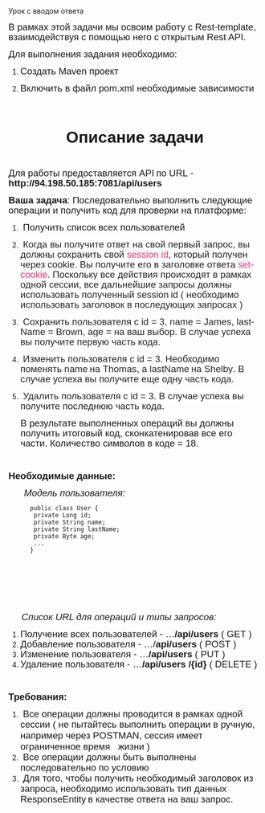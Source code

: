 <div class="step-content lesson"><div class="task-content"><div class="step-content-head">Урок с вводом ответа</div><div class="lesson-question"><div class="lesson-description"><p style="margin-bottom:11px"><span style="font-size:11pt"><span style="line-height:107%"><span style="font-family:Calibri,sans-serif"><span style="font-size:14.0pt"><span style="line-height:107%">В рамках этой задачи мы освоим работу с </span></span><span lang="EN-US" style="font-size:14.0pt"><span style="line-height:107%">Rest</span></span><span style="font-size:14.0pt"><span style="line-height:107%">-</span></span><span lang="EN-US" style="font-size:14.0pt"><span style="line-height:107%">template</span></span><span style="font-size:14.0pt"><span style="line-height:107%">, взаимодействуя с помощью него с открытым </span></span><span lang="EN-US" style="font-size:14.0pt"><span style="line-height:107%">Rest</span></span> <span lang="EN-US" style="font-size:14.0pt"><span style="line-height:107%">API</span></span><span style="font-size:14.0pt"><span style="line-height:107%">.</span></span></span></span></span></p>

<p style="margin-bottom:11px"><span style="font-size:11pt"><span style="line-height:107%"><span style="font-family:Calibri,sans-serif"><span style="font-size:14.0pt"><span style="line-height:107%">Для выполнения задания необходимо</span></span><span lang="EN-US" style="font-size:14.0pt"><span style="line-height:107%">:</span></span></span></span></span></p>

<ol>
	<li>
	<p><span style="font-size:11pt"><span style="line-height:107%"><span style="font-family:Calibri,sans-serif"><span style="font-size:14.0pt"><span style="line-height:107%">Создать </span></span><span lang="EN-US" style="font-size:14.0pt"><span style="line-height:107%">Maven </span></span><span style="font-size:14.0pt"><span style="line-height:107%">проект</span></span></span></span></span></p>
	</li>
	<li style="margin-bottom:11px">
	<p><span style="font-size:11pt"><span style="line-height:107%"><span style="font-family:Calibri,sans-serif"><span style="font-size:14.0pt"><span style="line-height:107%">Включить в файл </span></span><span lang="EN-US" style="font-size:14.0pt"><span style="line-height:107%">pom</span></span><span style="font-size:14.0pt"><span style="line-height:107%">.</span></span><span lang="EN-US" style="font-size:14.0pt"><span style="line-height:107%">xml</span></span><span style="font-size:14.0pt"><span style="line-height:107%"> необходимые зависимости</span></span></span></span></span></p>
	</li>
</ol>

<p style="margin-bottom:11px">&nbsp;</p>

<h1 align="center" style="text-align: center; margin-bottom: 11px;"><span style="font-size:11pt"><span style="line-height:107%"><span style="font-family:Calibri,sans-serif"><b><span style="font-size:24.0pt"><span style="line-height:107%">Описание задачи</span></span></b></span></span></span></h1>

<p align="center" style="text-align:center; margin-bottom:11px">&nbsp;</p>

<p style="margin-bottom:11px"><span style="font-size:11pt"><span style="line-height:107%"><span style="font-family:Calibri,sans-serif"><span style="font-size:14.0pt"><span style="line-height:107%">Для работы предоставляется </span></span><span lang="EN-US" style="font-size:14.0pt"><span style="line-height:107%">API</span></span> <span style="font-size:14.0pt"><span style="line-height:107%">по </span></span><span lang="EN-US" style="font-size:14.0pt"><span style="line-height:107%">URL</span></span><span style="font-size:14.0pt"><span style="line-height:107%"> - <b>http://94.198.50.185:7081/api/users</b></span></span></span></span></span></p>

<p style="margin-bottom:11px"><span style="font-size:11pt"><span style="line-height:107%"><span style="font-family:Calibri,sans-serif"><b><span style="font-size:14.0pt"><span style="line-height:107%">Ваша задача</span></span></b><span style="font-size:14.0pt"><span style="line-height:107%">: Последовательно выполнить следующие операции и получить код для проверки на платформе:</span></span></span></span></span></p>

<ol>
	<li>
	<p><span style="font-size:11pt"><span style="line-height:107%"><span style="font-family:Calibri,sans-serif"><span style="font-size:14.0pt"><span style="line-height:107%">&nbsp;Получить список всех пользователей</span></span></span></span></span></p>
	</li>
	<li>
	<p><span style="font-size:11pt"><span style="line-height:107%"><span style="font-family:Calibri,sans-serif"><span style="font-size:14.0pt"><span style="background:white"><span style="line-height:107%"><span style="color:#212529">&nbsp;Когда вы получите ответ на свой первый запрос, вы должны сохранить свой&nbsp;</span></span></span></span><code style="font-family:&quot;Courier New&quot;"><span style="font-size:14.0pt"><span style="background:whitesmoke"><span style="line-height:107%"><span style="font-family:&quot;Calibri&quot;,sans-serif"><span style="color:#e83e8c">session id</span></span></span></span></span></code><span style="font-size:14.0pt"><span style="background:white"><span style="line-height:107%"><span style="color:#212529">, который получен через cookie. Вы получите его в заголовке ответа&nbsp;</span></span></span></span><code style="font-family:&quot;Courier New&quot;"><span style="font-size:14.0pt"><span style="background:whitesmoke"><span style="line-height:107%"><span style="font-family:&quot;Calibri&quot;,sans-serif"><span style="color:#e83e8c">set-cookie</span></span></span></span></span></code><span style="font-size:14.0pt"><span style="background:white"><span style="line-height:107%"><span style="color:#212529">. Поскольку все действия происходят в рамках одной сессии, все дальнейшие запросы должны использовать полученный </span></span></span></span><span lang="EN-US" style="font-size:14.0pt"><span style="background:white"><span style="line-height:107%"><span style="color:#212529">session</span></span></span></span> <span lang="EN-US" style="font-size:14.0pt"><span style="background:white"><span style="line-height:107%"><span style="color:#212529">id ( необходимо использовать заголовок в последующих запросах )</span></span></span></span></span></span></span></p>
	</li>
	<li>
	<p><span style="font-size:11pt"><span style="line-height:107%"><span style="font-family:Calibri,sans-serif"><span style="font-size:14.0pt"><span style="background:white"><span style="line-height:107%"><span style="color:#212529">&nbsp;Сохранить пользователя с </span></span></span></span><span lang="EN-US" style="font-size:14.0pt"><span style="background:white"><span style="line-height:107%"><span style="color:#212529">id</span></span></span></span><span style="font-size:14.0pt"><span style="background:white"><span style="line-height:107%"><span style="color:#212529"> = 3, </span></span></span></span><span lang="EN-US" style="font-size:14.0pt"><span style="background:white"><span style="line-height:107%"><span style="color:#212529">name</span></span></span></span><span style="font-size:14.0pt"><span style="background:white"><span style="line-height:107%"><span style="color:#212529"> = </span></span></span></span><span lang="EN-US" style="font-size:14.0pt"><span style="background:white"><span style="line-height:107%"><span style="color:#212529">James</span></span></span></span><span style="font-size:14.0pt"><span style="background:white"><span style="line-height:107%"><span style="color:#212529">, </span></span></span></span><span lang="EN-US" style="font-size:14.0pt"><span style="background:white"><span style="line-height:107%"><span style="color:#212529">lastName</span></span></span></span><span style="font-size:14.0pt"><span style="background:white"><span style="line-height:107%"><span style="color:#212529"> = </span></span></span></span><span lang="EN-US" style="font-size:14.0pt"><span style="background:white"><span style="line-height:107%"><span style="color:#212529">Brown</span></span></span></span><span style="font-size:14.0pt"><span style="background:white"><span style="line-height:107%"><span style="color:#212529">, </span></span></span></span><span lang="EN-US" style="font-size:14.0pt"><span style="background:white"><span style="line-height:107%"><span style="color:#212529">age</span></span></span></span><span style="font-size:14.0pt"><span style="background:white"><span style="line-height:107%"><span style="color:#212529"> = на ваш выбор. В случае успеха вы получите первую часть кода.</span></span></span></span></span></span></span></p>
	</li>
	<li>
	<p><span style="font-size:11pt"><span style="line-height:107%"><span style="font-family:Calibri,sans-serif"><span style="font-size:14.0pt"><span style="background:white"><span style="line-height:107%"><span style="color:#212529">&nbsp;Изменить пользователя с </span></span></span></span><span lang="EN-US" style="font-size:14.0pt"><span style="background:white"><span style="line-height:107%"><span style="color:#212529">id</span></span></span></span><span style="font-size:14.0pt"><span style="background:white"><span style="line-height:107%"><span style="color:#212529"> = 3. Необходимо поменять </span></span></span></span><span lang="EN-US" style="font-size:14.0pt"><span style="background:white"><span style="line-height:107%"><span style="color:#212529">name</span></span></span></span> <span style="font-size:14.0pt"><span style="background:white"><span style="line-height:107%"><span style="color:#212529">на </span></span></span></span><span lang="EN-US" style="font-size:14.0pt"><span style="background:white"><span style="line-height:107%"><span style="color:#212529">Thomas</span></span></span></span><span style="font-size:14.0pt"><span style="background:white"><span style="line-height:107%"><span style="color:#212529">, а </span></span></span></span><span lang="EN-US" style="font-size:14.0pt"><span style="background:white"><span style="line-height:107%"><span style="color:#212529">lastName</span></span></span></span> <span style="font-size:14.0pt"><span style="background:white"><span style="line-height:107%"><span style="color:#212529">на </span></span></span></span><span lang="EN-US" style="font-size:14.0pt"><span style="background:white"><span style="line-height:107%"><span style="color:#212529">Shelby</span></span></span></span><span style="font-size:14.0pt"><span style="background:white"><span style="line-height:107%"><span style="color:#212529">. В случае успеха вы получите еще одну часть кода.</span></span></span></span></span></span></span></p>
	</li>
	<li style="margin-bottom:11px">
	<p><span style="font-size:11pt"><span style="line-height:107%"><span style="font-family:Calibri,sans-serif"><span style="font-size:14.0pt"><span style="background:white"><span style="line-height:107%"><span style="color:#212529">&nbsp;Удалить пользователя с </span></span></span></span><span lang="EN-US" style="font-size:14.0pt"><span style="background:white"><span style="line-height:107%"><span style="color:#212529">id</span></span></span></span><span style="font-size:14.0pt"><span style="background:white"><span style="line-height:107%"><span style="color:#212529"> = 3. В случае успеха вы получите последнюю часть кода.</span></span></span></span></span></span></span></p>
	</li>
</ol>

<p style="margin-left:24px; margin-bottom:11px"><span style="font-size:11pt"><span style="line-height:107%"><span style="font-family:Calibri,sans-serif"><span style="font-size:14.0pt"><span style="line-height:107%">В результате выполненных операций вы должны получить итоговый код, сконкатенировав все его части. Количество символов в коде = 18</span></span><span lang="EN-US" style="font-size:14.0pt"><span style="line-height:107%">.</span></span></span></span></span></p>

<p style="margin-left:24px; margin-bottom:11px">&nbsp;</p>

<p style="margin-bottom:11px"><span style="font-size:11pt"><span style="line-height:107%"><span style="font-family:Calibri,sans-serif"><b><span style="font-size:14.0pt"><span style="line-height:107%">Необходимые данные</span></span></b><b><span lang="EN-US" style="font-size:14.0pt"><span style="line-height:107%">:</span></span></b></span></span></span></p>

<p><span style="font-size:11pt"><span style="line-height:107%"><span style="font-family:Calibri,sans-serif"><span style="font-size:14.0pt"><span style="line-height:107%">&nbsp; &nbsp; &nbsp; <em>Модель пользователя:</em></span></span></span></span></span><em>&nbsp;</em></p>

<pre><code class="java hljs">      <span class="hljs-keyword">public</span> <span class="hljs-class"><span class="hljs-keyword">class</span> <span class="hljs-title">User</span> </span>{
 &nbsp;     <span class="hljs-keyword">private</span> Long id; 
 &nbsp;     <span class="hljs-keyword">private</span> String name; 
 &nbsp;     <span class="hljs-keyword">private</span> String lastName; 
 &nbsp;     <span class="hljs-keyword">private</span> Byte age; 
       ...
      }  
</code>


<em><span style="font-size:11pt"><span style="line-height:107%"><span style="font-family:Calibri,sans-serif"><span style="font-size:14.0pt"><span style="line-height:107%">&nbsp; </span></span></span></span></span></em></pre>

<p><em><span style="font-size:11pt"><span style="line-height:107%"><span style="font-family:Calibri,sans-serif"><span style="font-size:14.0pt"><span style="line-height:107%">&nbsp; &nbsp; &nbsp;</span></span></span></span></span></em></p>

<p><em><span style="font-size:11pt"><span style="line-height:107%"><span style="font-family:Calibri,sans-serif"><span style="font-size:14.0pt"><span style="line-height:107%">&nbsp; &nbsp; &nbsp;Список </span></span><span lang="EN-US" style="font-size:14.0pt"><span style="line-height:107%">URL</span></span> <span style="font-size:14.0pt"><span style="line-height:107%">для операций и типы запросов:</span></span></span></span></span></em></p>

<ol>
	<li><span style="font-size:11pt"><span style="line-height:107%"><span style="font-family:Calibri,sans-serif"><span style="font-size:14.0pt"><span style="line-height:107%">Получение всех пользователей - …<b>/api/users</b> ( </span></span><span lang="EN-US" style="font-size:14.0pt"><span style="line-height:107%">GET</span></span><span style="font-size:14.0pt"><span style="line-height:107%"> )</span></span></span></span></span></li>
	<li><span style="font-size:11pt"><span style="line-height:107%"><span style="font-family:Calibri,sans-serif"><span style="font-size:14.0pt"><span style="line-height:107%">Добавление пользователя - …/<b>api/users</b> ( </span></span><span lang="EN-US" style="font-size:14.0pt"><span style="line-height:107%">POST</span></span><span style="font-size:14.0pt"><span style="line-height:107%"> )</span></span></span></span></span></li>
	<li><span style="font-size:11pt"><span style="line-height:107%"><span style="font-family:Calibri,sans-serif"><span style="font-size:14.0pt"><span style="line-height:107%">Изменение пользователя - …<b>/api/users</b> ( </span></span><span lang="EN-US" style="font-size:14.0pt"><span style="line-height:107%">PUT</span></span><span style="font-size:14.0pt"><span style="line-height:107%"> )</span></span></span></span></span></li>
	<li style="margin-bottom: 11px;"><span style="font-size:11pt"><span style="line-height:107%"><span style="font-family:Calibri,sans-serif"><span style="font-size:14.0pt"><span style="line-height:107%">Удаление пользователя - …<b>/api/users</b> <b>/{</b></span></span><b><span lang="EN-US" style="font-size:14.0pt"><span style="line-height:107%">id</span></span></b><b><span style="font-size:14.0pt"><span style="line-height:107%">}</span></span></b><span style="font-size:14.0pt"><span style="line-height:107%"> ( </span></span><span lang="EN-US" style="font-size:14.0pt"><span style="line-height:107%">DELETE</span></span><span style="font-size:14.0pt"><span style="line-height:107%"> )</span></span></span></span></span></li>
</ol>

<p style="margin-bottom:11px">&nbsp;</p>

<p style="margin-bottom:11px"><span style="font-size:11pt"><span style="line-height:107%"><span style="font-family:Calibri,sans-serif"><b><span style="font-size:14.0pt"><span style="line-height:107%">Требования</span></span></b><b><span lang="EN-US" style="font-size:14.0pt"><span style="line-height:107%">: </span></span></b></span></span></span></p>

<ol>
	<li><span style="font-size:11pt"><span style="line-height:107%"><span style="font-family:Calibri,sans-serif"><b><span style="font-size:14.0pt"><span style="line-height:107%">&nbsp;</span></span></b><span style="font-size:14.0pt"><span style="line-height:107%">Все операции должны проводится в рамках одной сессии ( не пытайтесь выполнить операции в ручную, например через </span></span><span lang="EN-US" style="font-size:14.0pt"><span style="line-height:107%">POSTMAN</span></span><span style="font-size:14.0pt"><span style="line-height:107%">, сессия имеет ограниченное время&nbsp; &nbsp;жизни )</span></span></span></span></span></li>
	<li><span style="font-size:11pt"><span style="line-height:107%"><span style="font-family:Calibri,sans-serif"><span style="font-size:14.0pt"><span style="line-height:107%">&nbsp;Все операции должны быть выполнены последовательно по условию</span></span></span></span></span></li>
	<li style="margin-bottom:11px"><span style="font-size:11pt"><span style="line-height:107%"><span style="font-family:Calibri,sans-serif"><span style="font-size:14.0pt"><span style="line-height:107%">&nbsp;Для того, чтобы получить необходимый заголовок из запроса, необходимо использовать тип данных </span></span><span lang="EN-US" style="font-size:14.0pt"><span style="line-height:107%">ResponseEntity</span></span> <span style="font-size:14.0pt"><span style="line-height:107%">в качестве ответа на ваш запрос.</span></span></span></span></span></li>
</ol>

<p style="margin-left:24px; margin-bottom:11px">&nbsp;</p>
